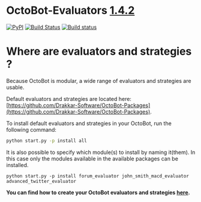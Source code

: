 # OctoBot-Evaluators [1.4.2](https://github.com/Drakkar-Software/OctoBot-Evaluators/blob/master/CHANGELOG.md)
[![PyPI](https://img.shields.io/pypi/v/OctoBot-Evaluators.svg)](https://pypi.python.org/pypi/OctoBot-Evaluators/)
[![Build Status](https://travis-ci.com/Drakkar-Software/OctoBot-Evaluators.svg?branch=master)](https://travis-ci.org/Drakkar-Software/OctoBot-Evaluators) 
[![Build status](https://ci.appveyor.com/api/projects/status/p68n2y6547xhw0t6?svg=true)](https://ci.appveyor.com/project/Herklos/octobot-evaluators)

# Where are evaluators and strategies ?

Because OctoBot is modular, a wide range of evaluators and strategies are usable.

Default evaluators and strategies are located here: [https://github.com/Drakkar-Software/OctoBot-Packages](https://github.com/Drakkar-Software/OctoBot-Packages).

To install default evaluators and strategies in your OctoBot, run the following command: 

```bash
python start.py -p install all
```


It is also possible to specify which module(s) to install by naming it(them). In this case only the modules available in the available packages can be installed.
```
python start.py -p install forum_evaluator john_smith_macd_evaluator advanced_twitter_evaluator
```

**You can find how to create your OctoBot evaluators and strategies [here](https://github.com/Drakkar-Software/OctoBot/wiki/Customize-your-OctoBot).**

